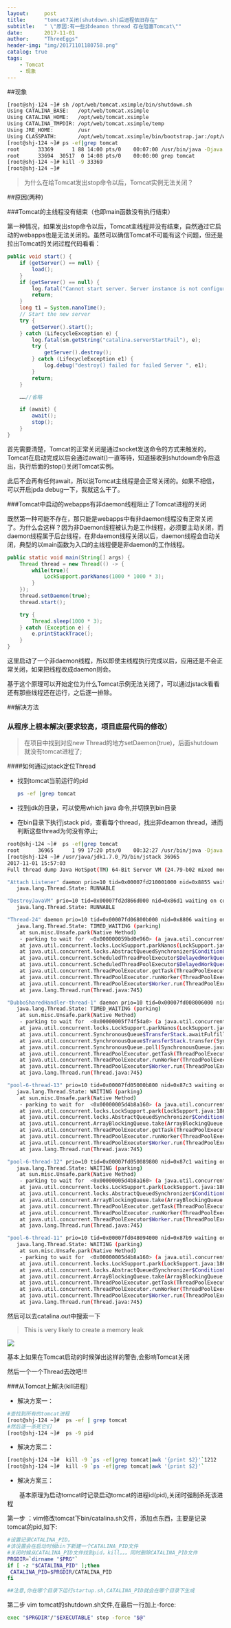 ```yaml
---
layout:     post
title:      "tomcat7关闭(shutdown.sh)后进程依旧存在"
subtitle:   " \"原因:有一些非deamon thread 存在阻塞Tomcat\""
date:       2017-11-01
author:     "ThreeEggs"
header-img: "img/20171101180758.png"
catalog: true
tags:
    - Tomcat
    - 现象
---
```




##现象

```bash
[root@shj-124 ~]# sh /opt/web/tomcat.xsimple/bin/shutdown.sh 
Using CATALINA_BASE:   /opt/web/tomcat.xsimple
Using CATALINA_HOME:   /opt/web/tomcat.xsimple
Using CATALINA_TMPDIR: /opt/web/tomcat.xsimple/temp
Using JRE_HOME:        /usr
Using CLASSPATH:       /opt/web/tomcat.xsimple/bin/bootstrap.jar:/opt/web/tomcat.xsimple/bin/tomcat-juli.jar
[root@shj-124 ~]# ps -ef|grep tomcat
root      33369      1 88 14:00 pts/0    00:07:00 /usr/bin/java -Djava.util.logging.config.file=/opt/web/tomcat.xsimple/conf/logging.properties -Djava.util.logging.manager=org.apache.juli.ClassLoaderLogManager -server -Dfile.encoding=UTF-8 -Xms10G -Xmx10G -Xss512k -XX:+AggressiveOpts -XX:+UseBiasedLocking -XX:PermSize=256M -XX:MaxPermSize=512M -XX:+DisableExplicitGC -XX:MaxTenuringThreshold=31 -XX:+UseConcMarkSweepGC -XX:+UseParNewGC -XX:+CMSParallelRemarkEnabled -XX:+UseCMSCompactAtFullCollection -XX:LargePageSizeInBytes=128m -XX:+UseFastAccessorMethods -XX:+UseCMSInitiatingOccupancyOnly -Djava.awt.headless=true -Djdk.tls.ephemeralDHKeySize=2048 -Djava.protocol.handler.pkgs=org.apache.catalina.webresources -Djava.endorsed.dirs=/opt/web/tomcat.xsimple/endorsed -classpath /opt/web/tomcat.xsimple/bin/bootstrap.jar:/opt/web/tomcat.xsimple/bin/tomcat-juli.jar -Dcatalina.base=/opt/web/tomcat.xsimple -Dcatalina.home=/opt/web/tomcat.xsimple -Djava.io.tmpdir=/opt/web/tomcat.xsimple/temp org.apache.catalina.startup.Bootstrap start
root      33694  30517  0 14:08 pts/0    00:00:00 grep tomcat
[root@shj-124 ~]# kill -9 33369
[root@shj-124 ~]# 
```

>为什么在给Tomcat发出stop命令以后，Tomcat实例无法关闭？

##原因(两种)

###Tomcat的主线程没有结束（也即main函数没有执行结束）

第一种情况，如果发出stop命令以后，Tomcat主线程并没有结束，自然通过它启动的webapps也是无法关闭的。虽然可以确信Tomcat不可能有这个问题，但还是拉出Tomcat的关闭过程代码看看：

```java
public void start() {
    if (getServer() == null) {
        load();
    }
    if (getServer() == null) {
        log.fatal("Cannot start server. Server instance is not configured.");
        return;
    }
    long t1 = System.nanoTime();
    // Start the new server
    try {
        getServer().start();
    } catch (LifecycleException e) {
        log.fatal(sm.getString("catalina.serverStartFail"), e);
        try {
            getServer().destroy();
        } catch (LifecycleException e1) {
            log.debug("destroy() failed for failed Server ", e1);
        }
        return;
    }

    ……//省略

    if (await) {
        await();
        stop();
    }
}
```

首先需要清楚，Tomcat的正常关闭是通过socket发送命令的方式来触发的，Tomcat在启动完成以后会通过await()一直等待，知道接收到shutdown命令后退出，执行后面的stop()关闭Tomcat实例。

此后不会再有任何await，所以说Tomcat主线程是会正常关闭的。如果不相信，可以开启jpda debug一下，我就这么干了。

###Tomcat中启动的webapps有非daemon线程阻止了Tomcat进程的关闭

既然第一种可能不存在，那只能是webapps中有非daemon线程没有正常关闭了。为什么会这样？因为非Daemon线程被认为是工作线程，必须要主动关闭，而daemon线程属于后台线程，在非daemon线程关闭以后，daemon线程会自动关闭，典型的以main函数为入口的主线程便是非daemon的工作线程。

```java
public static void main(String[] args) {
    Thread thread = new Thread(() -> {
        while(true){
            LockSupport.parkNanos(1000 * 1000 * 3);
        }
    });
    thread.setDaemon(true);
    thread.start();

    try {
        Thread.sleep(1000 * 3);
    } catch (Exception e) {
        e.printStackTrace();
    }
}
```

这里启动了一个非daemon线程，所以即使主线程执行完成以后，应用还是不会正常关闭，如果把线程改成daemon则会。

基于这个原理可以开始定位为什么Tomcat示例无法关闭了，可以通过jstack看看还有那些线程还在运行，之后逐一排除。

##解决方法


### 从程序上根本解决(要求较高，项目底层代码的修改） 

> 在项目中找到对应new Thread的地方setDaemon(true)，后面shutdown就没有tomcat进程了;

####如何通过jstack定位Thread

* 找到tomcat当前运行的pid

  ```bash
  ps -ef |grep tomcat
  ```


* 找到jdk的目录，可以使用which java 命令,并切换到bin目录
* 在bin目录下执行jstack pid，查看每个thread，找出非deamon thread，进而判断这些thread为何没有停止;

```bash
root@shj-124 ~]#  ps -ef|grep tomcat
root      36965      1 99 17:20 pts/0    00:32:27 /usr/bin/java -Djava.util.logging.config.file=/opt/web/tomcat.xsimple/conf/logging.properties -Djava.util.logging.manag...
[root@shj-124 ~]# /usr/java/jdk1.7.0_79/bin/jstack 36965
2017-11-01 15:57:03
Full thread dump Java HotSpot(TM) 64-Bit Server VM (24.79-b02 mixed mode):

"Attach Listener" daemon prio=10 tid=0x00007fd210001000 nid=0x8855 waiting on condition [0x0000000000000000]
   java.lang.Thread.State: RUNNABLE

"DestroyJavaVM" prio=10 tid=0x00007fd2d866d000 nid=0x86d1 waiting on condition [0x0000000000000000]
   java.lang.Thread.State: RUNNABLE

"Thread-24" daemon prio=10 tid=0x00007fd06800b000 nid=0x8806 waiting on condition [0x00007fd1756e2000]
   java.lang.Thread.State: TIMED_WAITING (parking)
	at sun.misc.Unsafe.park(Native Method)
	- parking to wait for  <0x000000059bd0e960> (a java.util.concurrent.locks.AbstractQueuedSynchronizer$ConditionObject)
	at java.util.concurrent.locks.LockSupport.parkNanos(LockSupport.java:226)
	at java.util.concurrent.locks.AbstractQueuedSynchronizer$ConditionObject.awaitNanos(AbstractQueuedSynchronizer.java:2082)
	at java.util.concurrent.ScheduledThreadPoolExecutor$DelayedWorkQueue.take(ScheduledThreadPoolExecutor.java:1090)
	at java.util.concurrent.ScheduledThreadPoolExecutor$DelayedWorkQueue.take(ScheduledThreadPoolExecutor.java:807)
	at java.util.concurrent.ThreadPoolExecutor.getTask(ThreadPoolExecutor.java:1068)
	at java.util.concurrent.ThreadPoolExecutor.runWorker(ThreadPoolExecutor.java:1130)
	at java.util.concurrent.ThreadPoolExecutor$Worker.run(ThreadPoolExecutor.java:615)
	at java.lang.Thread.run(Thread.java:745)

"DubboSharedHandler-thread-1" daemon prio=10 tid=0x00007fd008006000 nid=0x8805 waiting on condition [0x00007fd21ca5f000]
   java.lang.Thread.State: TIMED_WAITING (parking)
	at sun.misc.Unsafe.park(Native Method)
	- parking to wait for  <0x00000005f74f54a0> (a java.util.concurrent.SynchronousQueue$TransferStack)
	at java.util.concurrent.locks.LockSupport.parkNanos(LockSupport.java:226)
	at java.util.concurrent.SynchronousQueue$TransferStack.awaitFulfill(SynchronousQueue.java:460)
	at java.util.concurrent.SynchronousQueue$TransferStack.transfer(SynchronousQueue.java:359)
	at java.util.concurrent.SynchronousQueue.poll(SynchronousQueue.java:942)
	at java.util.concurrent.ThreadPoolExecutor.getTask(ThreadPoolExecutor.java:1068)
	at java.util.concurrent.ThreadPoolExecutor.runWorker(ThreadPoolExecutor.java:1130)
	at java.util.concurrent.ThreadPoolExecutor$Worker.run(ThreadPoolExecutor.java:615)
	at java.lang.Thread.run(Thread.java:745)

"pool-6-thread-13" prio=10 tid=0x00007fd05000b800 nid=0x87c3 waiting on condition [0x00007fd21d479000]
   java.lang.Thread.State: WAITING (parking)
	at sun.misc.Unsafe.park(Native Method)
	- parking to wait for  <0x00000005d4b8a160> (a java.util.concurrent.locks.AbstractQueuedSynchronizer$ConditionObject)
	at java.util.concurrent.locks.LockSupport.park(LockSupport.java:186)
	at java.util.concurrent.locks.AbstractQueuedSynchronizer$ConditionObject.await(AbstractQueuedSynchronizer.java:2043)
	at java.util.concurrent.ArrayBlockingQueue.take(ArrayBlockingQueue.java:374)
	at java.util.concurrent.ThreadPoolExecutor.getTask(ThreadPoolExecutor.java:1068)
	at java.util.concurrent.ThreadPoolExecutor.runWorker(ThreadPoolExecutor.java:1130)
	at java.util.concurrent.ThreadPoolExecutor$Worker.run(ThreadPoolExecutor.java:615)
	at java.lang.Thread.run(Thread.java:745)

"pool-6-thread-12" prio=10 tid=0x00007fd050089800 nid=0x87c1 waiting on condition [0x00007fcfe37f2000]
   java.lang.Thread.State: WAITING (parking)
	at sun.misc.Unsafe.park(Native Method)
	- parking to wait for  <0x00000005d4b8a160> (a java.util.concurrent.locks.AbstractQueuedSynchronizer$ConditionObject)
	at java.util.concurrent.locks.LockSupport.park(LockSupport.java:186)
	at java.util.concurrent.locks.AbstractQueuedSynchronizer$ConditionObject.await(AbstractQueuedSynchronizer.java:2043)
	at java.util.concurrent.ArrayBlockingQueue.take(ArrayBlockingQueue.java:374)
	at java.util.concurrent.ThreadPoolExecutor.getTask(ThreadPoolExecutor.java:1068)
	at java.util.concurrent.ThreadPoolExecutor.runWorker(ThreadPoolExecutor.java:1130)
	at java.util.concurrent.ThreadPoolExecutor$Worker.run(ThreadPoolExecutor.java:615)
	at java.lang.Thread.run(Thread.java:745)

"pool-6-thread-11" prio=10 tid=0x00007fd048094000 nid=0x87b9 waiting on condition [0x00007fcfe3b2f000]
   java.lang.Thread.State: WAITING (parking)
	at sun.misc.Unsafe.park(Native Method)
	- parking to wait for  <0x00000005d4b8a160> (a java.util.concurrent.locks.AbstractQueuedSynchronizer$ConditionObject)
	at java.util.concurrent.locks.LockSupport.park(LockSupport.java:186)
	at java.util.concurrent.locks.AbstractQueuedSynchronizer$ConditionObject.await(AbstractQueuedSynchronizer.java:2043)
	at java.util.concurrent.ArrayBlockingQueue.take(ArrayBlockingQueue.java:374)
	at java.util.concurrent.ThreadPoolExecutor.getTask(ThreadPoolExecutor.java:1068)
	at java.util.concurrent.ThreadPoolExecutor.runWorker(ThreadPoolExecutor.java:1130)
	at java.util.concurrent.ThreadPoolExecutor$Worker.run(ThreadPoolExecutor.java:615)
	at java.lang.Thread.run(Thread.java:745)
```

然后可以去catalina.out中搜索一下

> This is very likely to create a memory leak

![](https://raw.githubusercontent.com/wangmax0330/Myblog/master/image/20171101175206.png)

基本上如果在Tomcat启动的时候弹出这样的警告,会影响Tomcat关闭

然后一个一个Thread去改吧!!!

###从Tomcat上解决(kill进程)

- 解决方案一：

```bash
#查找到所有的tomcat进程
[root@shj-124 ~]#  ps -ef | grep tomcat
#然后逐一杀死它们
[root@shj-124 ~]#  ps -9 pid
```

- 解决方案二：

```bash
[root@shj-124 ~]#  kill -9 `ps -ef|grep tomcat|awk '{print $2}'`1212
[root@shj-124 ~]#  kill -9 `ps -ef|grep tomcat|awk '{print $2}'`
```

- 解决方案三：

  基本原理为启动tomcat时记录启动tomcat的进程id(pid),关闭时强制杀死该进程

第一步 ：vim修改tomcat下bin/catalina.sh文件，添加点东西，主要是记录tomcat的pid,如下:

```bash
#设置记录CATALINA_PID。
#该设置会在启动时候bin下新建一个CATALINA_PID文件
#关闭时候从CATALINA_PID文件找到pid，kill。。。同时删除CATALINA_PID文件
PRGDIR=`dirname "$PRG"`
if [ -z "$CATALINA_PID" ];then
 CATALINA_PID=$PRGDIR/CATALINA_PID
fi

##注意,你在哪个目录下运行startup.sh,CATALINA_PID就会在哪个目录下生成
```

第二步 vim tomcat的shutdown.sh文件,在最后一行加上-force:

```bash
exec "$PRGDIR"/"$EXECUTABLE" stop -force "$@"
```








